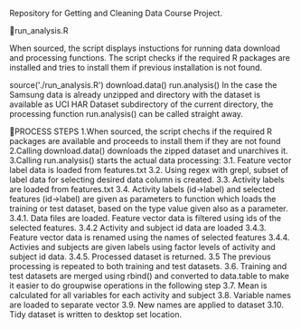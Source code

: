 Repository for Getting and Cleaning Data Course Project.

run_analysis.R

When sourced, the script displays instuctions for running data download and processing functions. The script checks if the required R packages are installed and tries to install them if previous installation is not found.

source('./run_analysis.R')
download.data()
run.analysis()
In the case the Samsung data is already unzipped and directory with the dataset is available as  UCI HAR Dataset  subdirectory of the current directory, the processing function  run.analysis()  can be called straight away.

PROCESS STEPS
 1.When sourced, the script chechs if the required R packages are available and proceeds to install them if they are not found
 2.Calling download.data() downloads the zipped dataset and unarchives it.
 3.Calling run.analysis() starts the actual data processing: 
  3.1.  Feature vector label data is loaded from  features.txt 
  3.2.  Using regex with grepl, subset of label data for selecting desired data column is created. 
  3.3.  Activity labels are loaded from  features.txt 
  3.4.  Activity labels (id->label) and selected features (id->label) are given as parameters to function which loads the training or test dataset, based on the type value given also as a parameter. 
      3.4.1.  Data files are loaded. Feature vector data is filtered using ids of the selected features.
      3.4.2   Activity and subject id data are loaded
      3.4.3.  Feature vector data is renamed using the names of selected features
      3.4.4.  Activies and subjects are given labels using factor levels of activity and subject id data.
      3.4.5.  Processed dataset is returned.
  3.5   The previous processing is repeated to both training and test datasets.
  3.6.  Training and test datasets are merged using  rbind()  and converted to  data.table  to make it easier to do groupwise operations in the following step
  3.7.  Mean is calculated for all variables for each activity and subject
  3.8.  Variable names are loaded to separate vector 
  3.9.  New names are applied to dataset
  3.10.  Tidy dataset is written to desktop set location.




